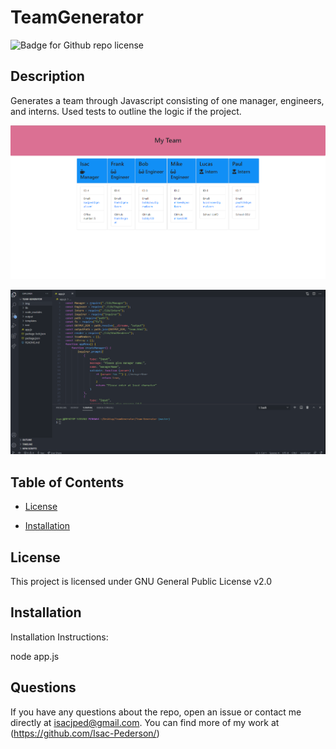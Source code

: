 # TeamGenerator
  ![Badge for Github repo license](https://img.shields.io/badge/TeamGenerator%20-IsacPederson-green)
 

## Description

Generates a team through Javascript consisting of one manager, engineers, and interns. Used tests to outline the logic if the project. 

![](img/myteam.PNG)

![](img/MyTEAM.gif)

## Table of Contents

* [License](#license)

* [Installation](#installation)


## License
 This project is licensed under GNU General Public License v2.0


## Installation 
Installation Instructions:
 
node app.js


## Questions
 If you have any questions about the repo, open an issue or contact me directly at isacjped@gmail.com. You can find more of my work at (https://github.com/Isac-Pederson/)
